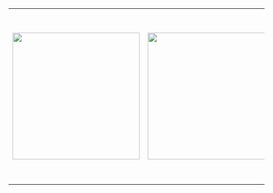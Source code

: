 <table>
  <tr>
    <td>
      <img src="https://github.com/splitmoong/ShoppingListApp/assets/77825583/3b122833-9f34-4483-a61b-5aa10da1ccfb" width="250">
    </td>
    <td>
      <img src="https://github.com/splitmoong/ShoppingListApp/assets/77825583/6e760d15-88d8-4a6b-8f97-0c076633068c" width="250">
    </td>
    <td>
      <img src="https://github.com/splitmoong/ShoppingListApp/assets/77825583/f2e0c15e-ed73-4a61-9ecd-6adc5a141484" width="250">
    </td>
    <td valign="top">
      Created a Shopping List Application on Android using Kotlin. <br>
      Used Jetpack Compose for the UI. <br>
      Used a Data Class and it's Objects for the list of items. <br>
    </td>
  </tr>
</table>
